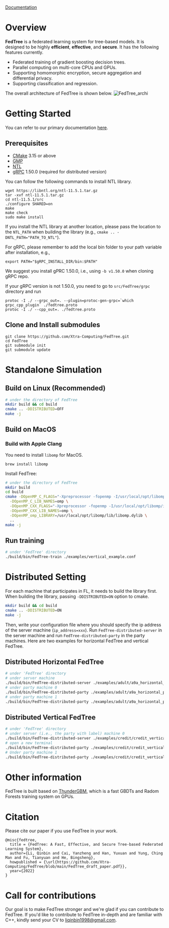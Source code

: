 [Documentation](https://fedtree.readthedocs.io/en/latest/index.html)

# Overview
**FedTree** is a federated learning system for tree-based models. It is designed to be highly **efficient**, **effective**,
and **secure**. It has the following features currently.

- Federated training of gradient boosting decision trees.
- Parallel computing on multi-core CPUs and GPUs.
- Supporting homomorphic encryption, secure aggregation and differential privacy.
- Supporting classification and regression.

The overall architecture of FedTree is shown below.
![FedTree_archi](./docs/source/images/fedtree_archi.png)

# Getting Started
You can refer to our primary documentation [here](https://fedtree.readthedocs.io/en/latest/index.html).
## Prerequisites
* [CMake](https://cmake.org/) 3.15 or above
* [GMP](https://gmplib.org/)
* [NTL](https://libntl.org/)
* [gRPC](https://grpc.io/docs/languages/cpp/quickstart/) 1.50.0 (required for distributed version)

You can follow the following commands to install NTL library.

```
wget https://libntl.org/ntl-11.5.1.tar.gz
tar -xvf ntl-11.5.1.tar.gz
cd ntl-11.5.1/src
./configure SHARED=on
make
make check
sudo make install
```


If you install the NTL library at another location, please pass the location to the `NTL_PATH` when building the library (e.g., `cmake .. -DNTL_PATH="PATH_TO_NTL"`).

For gRPC, please remember to add the local bin folder to your path variable after installation, e.g.,

```
export PATH="$gRPC_INSTALL_DIR/bin:$PATH"
```

We suggest you install gPRC 1.50.0, i.e., using `-b v1.50.0` when cloning gRPC repo.

If your gRPC version is not 1.50.0, you need to go to `src/FedTree/grpc` directory and run
```
protoc -I ./ --grpc_out=. --plugin=protoc-gen-grpc=`which grpc_cpp_plugin` ./fedtree.proto
protoc -I ./ --cpp_out=. ./fedtree.proto
```

## Clone and Install submodules
```
git clone https://github.com/Xtra-Computing/FedTree.git
cd FedTree
git submodule init
git submodule update
```
# Standalone Simulation

## Build on Linux (Recommended)

```bash
# under the directory of FedTree
mkdir build && cd build 
cmake .. -DDISTRIBUTED=OFF
make -j
```

## Build on MacOS

### Build with Apple Clang

You need to install ```libomp``` for MacOS.
```
brew install libomp
```

Install FedTree:
```bash
# under the directory of FedTree
mkdir build
cd build
cmake -DOpenMP_C_FLAGS="-Xpreprocessor -fopenmp -I/usr/local/opt/libomp/include" \
  -DOpenMP_C_LIB_NAMES=omp \
  -DOpenMP_CXX_FLAGS="-Xpreprocessor -fopenmp -I/usr/local/opt/libomp/include" \
  -DOpenMP_CXX_LIB_NAMES=omp \
  -DOpenMP_omp_LIBRARY=/usr/local/opt/libomp/lib/libomp.dylib \
  ..
make -j
```

## Run training
```bash
# under 'FedTree' directory
./build/bin/FedTree-train ./examples/vertical_example.conf
```


# Distributed Setting
For each machine that participates in FL, it needs to build the library first. When building the library, passing `-DDISTRIBUTED=ON` option to cmake.
```bash
mkdir build && cd build
cmake .. -DDISTRIBUTED=ON
make -j
```
Then, write your configuration file where you should specify the ip address of the server machine (`ip_address=xxx`). Run `FedTree-distributed-server` in the server machine and run `FedTree-distributed-party` in the party machines. 
Here are two examples for horizontal FedTree and vertical FedTree.

[//]: # (export CPLUS_INCLUDE_PATH=./build/_deps/grpc-src/include/:$CPLUS_INCLUDE_PATH)
[//]: # (export CPLUS_INCLUDE_PATH=./build/_deps/grpc-src/third_party/protobuf/src/:$CPLUS_INCLUDE_PATH)

## Distributed Horizontal FedTree
```bash
# under 'FedTree' directory
# under server machine
./build/bin/FedTree-distributed-server ./examples/adult/a9a_horizontal_server.conf
# under party machine 0
./build/bin/FedTree-distributed-party ./examples/adult/a9a_horizontal_p0.conf 0
# under party machine 1
./build/bin/FedTree-distributed-party ./examples/adult/a9a_horizontal_p1.conf 1
```

## Distributed Vertical FedTree
```bash
# under 'FedTree' directory
# under server (i.e., the party with label) machine 0
./build/bin/FedTree-distributed-server ./examples/credit/credit_vertical_p0_withlabel.conf
# open a new terminal
./build/bin/FedTree-distributed-party ./examples/credit/credit_vertical_p0_withlabel.conf 0
# Under party machine 1
./build/bin/FedTree-distributed-party ./examples/credit/credit_vertical_p1.conf 1
```

# Other information
FedTree is built based on [ThunderGBM](https://github.com/Xtra-Computing/thundergbm), which is a fast GBDTs and Radom Forests training system on GPUs.

# Citation
Please cite our paper if you use FedTree in your work.
```
@misc{fedtree,
  title = {FedTree: A Fast, Effective, and Secure Tree-based Federated Learning System},
  author={Li, Qinbin and Cai, Yanzheng and Han, Yuxuan and Yung, Ching Man and Fu, Tianyuan and He, Bingsheng},
  howpublished = {\url{https://github.com/Xtra-Computing/FedTree/blob/main/FedTree_draft_paper.pdf}},
  year={2022}
}
```

# Call for contributions
Our goal is to make FedTree stronger and we're glad if you can contribute to FedTree. If you'd like to contribute to FedTree in-depth and are familiar with C++, kindly send your CV to liqinbin1998@gmail.com.

